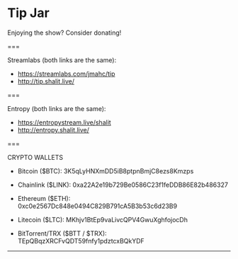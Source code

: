 # Tip Jar

Enjoying the show? Consider donating! 

===

Streamlabs (both links are the same):
- https://streamlabs.com/jmahc/tip
- http://tip.shalit.live/

===

Entropy (both links are the same):
- https://entropystream.live/shalit
- http://entropy.shalit.live/

===

CRYPTO WALLETS

- Bitcoin ($BTC):
3K5qLyHNXmDD5iB8ptpnBmjC8ezs8Kmzps

- Chainlink ($LINK):
0xa22A2e19b729Be0586C23f1feDDB86E82b486327

- Ethereum ($ETH):
0xc0e2567Dc848e0494C829B791cA5B3b53c6d23B9

- Litecoin ($LTC):
MKhjv1BtEp9vaLivcQPV4GwuXghfojocDh

- BitTorrent/TRX ($BTT / $TRX):
TEpQBqzXRCFvQDT59fnfy1pdztcxBQkYDF

--- --- --- --- ---
